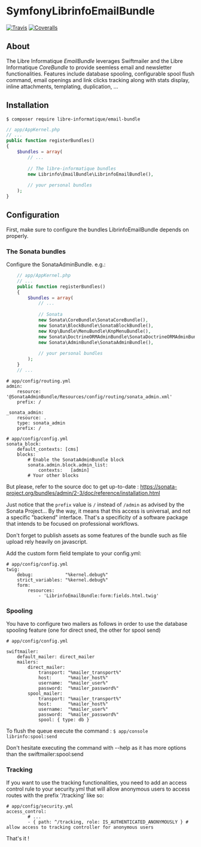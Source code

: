 # SymfonyLibrinfoEmailBundle

[![Travis](https://img.shields.io/travis/libre-informatique/EmailBundle.svg?style=flat-square)][travis]
[![Coveralls](https://img.shields.io/coveralls/libre-informatique/EmailBundle.svg?style=flat-square)][coveralls]

## About

 The Libre Informatique *EmailBundle* leverages Swiftmailer and the Libre Informatique *CoreBundle* to provide seemless email and newsletter functionalities.
 Features include database spooling, configurable spool flush command, email openings and link clicks tracking along with stats display, inline attachments, templating, duplication, ... 
## Installation

``` $ composer require libre-informatique/email-bundle ```

```php
// app/AppKernel.php
// ...
public function registerBundles()
{
    $bundles = array(
        // ...
            
        // The libre-informatique bundles
        new Librinfo\EmailBundle\LibrinfoEmailBundle(),
            
        // your personal bundles
    );
}
```

## Configuration

First, make sure to configure the bundles LibrinfoEmailBundle depends on properly.

### The Sonata bundles

Configure the SonataAdminBundle. e.g.:

```php
    // app/AppKernel.php
    // ...
    public function registerBundles()
    {
        $bundles = array(
            // ...
            
            // Sonata
            new Sonata\CoreBundle\SonataCoreBundle(),
            new Sonata\BlockBundle\SonataBlockBundle(),
            new Knp\Bundle\MenuBundle\KnpMenuBundle(),
            new Sonata\DoctrineORMAdminBundle\SonataDoctrineORMAdminBundle(),
            new Sonata\AdminBundle\SonataAdminBundle(),
            
            // your personal bundles
        );
    }
    // ...
```
```
# app/config/routing.yml
admin:
    resource: '@SonataAdminBundle/Resources/config/routing/sonata_admin.xml'
    prefix: /
  
_sonata_admin:
    resource: .
    type: sonata_admin
    prefix: /
```

```
# app/config/config.yml
sonata_block:
    default_contexts: [cms]
    blocks:
        # Enable the SonataAdminBundle block
        sonata.admin.block.admin_list:
            contexts:   [admin]
        # Your other blocks
```

But please, refer to the source doc to get up-to-date :
https://sonata-project.org/bundles/admin/2-3/doc/reference/installation.html

Just notice that the ```prefix``` value is ```/``` instead of ```/admin``` as advised by the Sonata Project... By the way, it means that this access is universal, and not a specific "backend" interface. That's a specificity of a software package that intends to be focused on professional workflows.

Don't forget to publish assets as some features of the bundle such as file upload rely heavily on javascript.

Add the custom form field template to your config.yml:

```
# app/config/config.yml
twig:
    debug:            "%kernel.debug%"
    strict_variables: "%kernel.debug%"
    form:
        resources:
            - 'LibrinfoEmailBundle:form:fields.html.twig'
```
### Spooling

You have to configure two mailers as follows in order to use the database spooling feature (one for direct sned, the other for spool send)

```
# app/config/config.yml

swiftmailer:
    default_mailer: direct_mailer
    mailers:
        direct_mailer:
            transport: "%mailer_transport%"
            host:      "%mailer_host%"
            username:  "%mailer_user%"
            password:  "%mailer_password%"
        spool_mailer:
            transport: "%mailer_transport%"
            host:      "%mailer_host%"
            username:  "%mailer_user%"
            password:  "%mailer_password%"
            spool: { type: db }
```
To flush the queue execute the command :
```$ app/console librinfo:spool:send```

Don't hesitate executing the command with --help as it has more options than the swiftmailer:spool:send

### Tracking

If you want to use the tracking functionalities, you need to add an access control rule to your security.yml that will allow anonymous users to access routes with the prefix '/tracking' like so:

```
# app/config/security.yml
access_control:
        # ...
        - { path: ^/tracking, role: IS_AUTHENTICATED_ANONYMOUSLY } # allow access to tracking controller for anonymous users
```

That's it !


[travis]: https://travis-ci.org/libre-informatique/EmailBundle
[coveralls]: https://coveralls.io/github/libre-informatique/EmailBundle?branch=master

